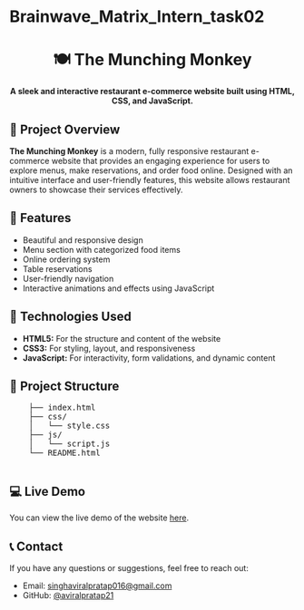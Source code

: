 # Brainwave_Matrix_Intern_task02
<!DOCTYPE html>
<html lang="en">
<head>
    <meta charset="UTF-8">
    <meta name="viewport" content="width=device-width, initial-scale=1.0">
    <title>The Munching Monkey - README</title>
</head>
<body>
    <h1 align="center">🍽️ The Munching Monkey</h1>
    <p align="center"><strong>A sleek and interactive restaurant e-commerce website built using HTML, CSS, and JavaScript.</strong></p>

  <h2>🌟 Project Overview</h2>
    <p>
        <strong>The Munching Monkey</strong> is a modern, fully responsive restaurant e-commerce website that provides an engaging experience for users to explore menus, make reservations, and order food online. Designed with an intuitive interface and user-friendly features, this website allows restaurant owners to showcase their services effectively.
    </p>

  <h2>🚀 Features</h2>
    <ul>
        <li>Beautiful and responsive design</li>
        <li>Menu section with categorized food items</li>
        <li>Online ordering system</li>
        <li>Table reservations</li>
        <li>User-friendly navigation</li>
        <li>Interactive animations and effects using JavaScript</li>
    </ul>

  <h2>🔧 Technologies Used</h2>
    <ul>
        <li><strong>HTML5:</strong> For the structure and content of the website</li>
        <li><strong>CSS3:</strong> For styling, layout, and responsiveness</li>
        <li><strong>JavaScript:</strong> For interactivity, form validations, and dynamic content</li>
    </ul>

  <h2>📂 Project Structure</h2>
    <pre>
    ├── index.html               <!-- Main page -->
    ├── css/
    │   └── style.css            <!-- Stylesheet for the website -->
    ├── js/
    │   └── script.js            <!-- JavaScript file for interactivity -->
    └── README.html              <!-- This file -->
    </pre>

  <h2>💻 Live Demo</h2>
    <p>You can view the live demo of the website <a href="https://aviralpratap21.github.io/Brainwave_Matrix_Intern_task02/" target="_blank">here</a>.</p>

  

  <h2>📞 Contact</h2>
    <p>If you have any questions or suggestions, feel free to reach out:</p>
    <ul>
        <li>Email: <a href="mailto:singhaviralpratap016@gmail.com">singhaviralpratap016@gmail.com</a></li>
        <li>GitHub: <a href="https://github.com/aviralpratap21" target="_blank">@aviralpratap21</a></li>
    </ul>
</body>
</html>

